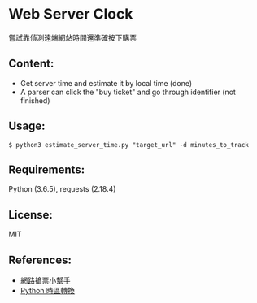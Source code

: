 # Web Server Clock
嘗試靠偵測遠端網站時間還準確按下購票

## Content:
- Get server time and estimate it by local time (done)
- A parser can click the "buy ticket" and go through identifier (not finished)

## Usage:
`$ python3 estimate_server_time.py "target_url" -d minutes_to_track`

## Requirements:
Python (3.6.5), requests (2.18.4)

## License:
MIT

## References:
- [網路搶票小幫手](http://columns.chicken-house.net/2017/01/05/webserverclock-release/#release-notes)
- [Python 時區轉換](https://kkc.github.io/2015/07/08/dealing-with-datetime-and-timezone-in-python)